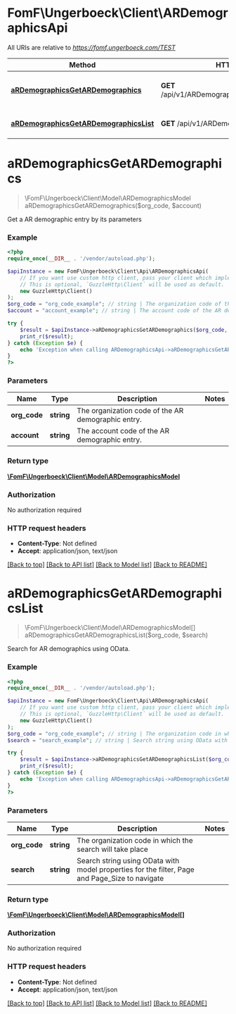 # FomF\Ungerboeck\Client\ARDemographicsApi

All URIs are relative to *https://fomf.ungerboeck.com/TEST*

Method | HTTP request | Description
------------- | ------------- | -------------
[**aRDemographicsGetARDemographics**](ARDemographicsApi.md#aRDemographicsGetARDemographics) | **GET** /api/v1/ARDemographics/{OrgCode}/{Account} | Get a AR demographic entry by its parameters
[**aRDemographicsGetARDemographicsList**](ARDemographicsApi.md#aRDemographicsGetARDemographicsList) | **GET** /api/v1/ARDemographics/{OrgCode} | Search for AR demographics using OData.


# **aRDemographicsGetARDemographics**
> \FomF\Ungerboeck\Client\Model\ARDemographicsModel aRDemographicsGetARDemographics($org_code, $account)

Get a AR demographic entry by its parameters

### Example
```php
<?php
require_once(__DIR__ . '/vendor/autoload.php');

$apiInstance = new FomF\Ungerboeck\Client\Api\ARDemographicsApi(
    // If you want use custom http client, pass your client which implements `GuzzleHttp\ClientInterface`.
    // This is optional, `GuzzleHttp\Client` will be used as default.
    new GuzzleHttp\Client()
);
$org_code = "org_code_example"; // string | The organization code of the AR demographic entry.
$account = "account_example"; // string | The account code of the AR demographic entry.

try {
    $result = $apiInstance->aRDemographicsGetARDemographics($org_code, $account);
    print_r($result);
} catch (Exception $e) {
    echo 'Exception when calling ARDemographicsApi->aRDemographicsGetARDemographics: ', $e->getMessage(), PHP_EOL;
}
?>
```

### Parameters

Name | Type | Description  | Notes
------------- | ------------- | ------------- | -------------
 **org_code** | **string**| The organization code of the AR demographic entry. |
 **account** | **string**| The account code of the AR demographic entry. |

### Return type

[**\FomF\Ungerboeck\Client\Model\ARDemographicsModel**](../Model/ARDemographicsModel.md)

### Authorization

No authorization required

### HTTP request headers

 - **Content-Type**: Not defined
 - **Accept**: application/json, text/json

[[Back to top]](#) [[Back to API list]](../../README.md#documentation-for-api-endpoints) [[Back to Model list]](../../README.md#documentation-for-models) [[Back to README]](../../README.md)

# **aRDemographicsGetARDemographicsList**
> \FomF\Ungerboeck\Client\Model\ARDemographicsModel[] aRDemographicsGetARDemographicsList($org_code, $search)

Search for AR demographics using OData.

### Example
```php
<?php
require_once(__DIR__ . '/vendor/autoload.php');

$apiInstance = new FomF\Ungerboeck\Client\Api\ARDemographicsApi(
    // If you want use custom http client, pass your client which implements `GuzzleHttp\ClientInterface`.
    // This is optional, `GuzzleHttp\Client` will be used as default.
    new GuzzleHttp\Client()
);
$org_code = "org_code_example"; // string | The organization code in which the search will take place
$search = "search_example"; // string | Search string using OData with model properties for the filter, Page and Page_Size to navigate

try {
    $result = $apiInstance->aRDemographicsGetARDemographicsList($org_code, $search);
    print_r($result);
} catch (Exception $e) {
    echo 'Exception when calling ARDemographicsApi->aRDemographicsGetARDemographicsList: ', $e->getMessage(), PHP_EOL;
}
?>
```

### Parameters

Name | Type | Description  | Notes
------------- | ------------- | ------------- | -------------
 **org_code** | **string**| The organization code in which the search will take place |
 **search** | **string**| Search string using OData with model properties for the filter, Page and Page_Size to navigate |

### Return type

[**\FomF\Ungerboeck\Client\Model\ARDemographicsModel[]**](../Model/ARDemographicsModel.md)

### Authorization

No authorization required

### HTTP request headers

 - **Content-Type**: Not defined
 - **Accept**: application/json, text/json

[[Back to top]](#) [[Back to API list]](../../README.md#documentation-for-api-endpoints) [[Back to Model list]](../../README.md#documentation-for-models) [[Back to README]](../../README.md)


